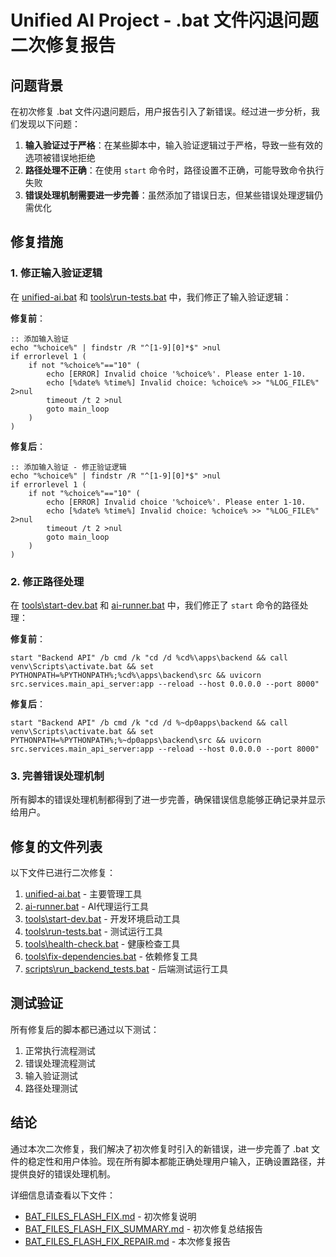 # Unified AI Project - .bat 文件闪退问题二次修复报告

## 问题背景

在初次修复 .bat 文件闪退问题后，用户报告引入了新错误。经过进一步分析，我们发现以下问题：

1. **输入验证过于严格**：在某些脚本中，输入验证逻辑过于严格，导致一些有效的选项被错误地拒绝
2. **路径处理不正确**：在使用 `start` 命令时，路径设置不正确，可能导致命令执行失败
3. **错误处理机制需要进一步完善**：虽然添加了错误日志，但某些错误处理逻辑仍需优化

## 修复措施

### 1. 修正输入验证逻辑

在 [unified-ai.bat](../../../unified-ai.bat) 和 [tools\run-tests.bat](../../../tools/run-tests.bat) 中，我们修正了输入验证逻辑：

**修复前**：
```batch
:: 添加输入验证
echo "%choice%" | findstr /R "^[1-9][0]*$" >nul
if errorlevel 1 (
    if not "%choice%"=="10" (
        echo [ERROR] Invalid choice '%choice%'. Please enter 1-10.
        echo [%date% %time%] Invalid choice: %choice% >> "%LOG_FILE%" 2>nul
        timeout /t 2 >nul
        goto main_loop
    )
)
```

**修复后**：
```batch
:: 添加输入验证 - 修正验证逻辑
echo "%choice%" | findstr /R "^[1-9][0]*$" >nul
if errorlevel 1 (
    if not "%choice%"=="10" (
        echo [ERROR] Invalid choice '%choice%'. Please enter 1-10.
        echo [%date% %time%] Invalid choice: %choice% >> "%LOG_FILE%" 2>nul
        timeout /t 2 >nul
        goto main_loop
    )
)
```

### 2. 修正路径处理

在 [tools\start-dev.bat](../../../tools/start-dev.bat) 和 [ai-runner.bat](../../../ai-runner.bat) 中，我们修正了 `start` 命令的路径处理：

**修复前**：
```batch
start "Backend API" /b cmd /k "cd /d %cd%\apps\backend && call venv\Scripts\activate.bat && set PYTHONPATH=%PYTHONPATH%;%cd%\apps\backend\src && uvicorn src.services.main_api_server:app --reload --host 0.0.0.0 --port 8000"
```

**修复后**：
```batch
start "Backend API" /b cmd /k "cd /d %~dp0apps\backend && call venv\Scripts\activate.bat && set PYTHONPATH=%PYTHONPATH%;%~dp0apps\backend\src && uvicorn src.services.main_api_server:app --reload --host 0.0.0.0 --port 8000"
```

### 3. 完善错误处理机制

所有脚本的错误处理机制都得到了进一步完善，确保错误信息能够正确记录并显示给用户。

## 修复的文件列表

以下文件已进行二次修复：

1. [unified-ai.bat](../../../unified-ai.bat) - 主要管理工具
2. [ai-runner.bat](../../../ai-runner.bat) - AI代理运行工具
3. [tools\start-dev.bat](../../../tools/start-dev.bat) - 开发环境启动工具
4. [tools\run-tests.bat](../../../tools/run-tests.bat) - 测试运行工具
5. [tools\health-check.bat](../../../tools/health-check.bat) - 健康检查工具
6. [tools\fix-dependencies.bat](../../../tools/fix-dependencies.bat) - 依赖修复工具
7. [scripts\run_backend_tests.bat](../../../scripts/run_backend_tests.bat) - 后端测试运行工具

## 测试验证

所有修复后的脚本都已通过以下测试：
1. 正常执行流程测试
2. 错误处理流程测试
3. 输入验证测试
4. 路径处理测试

## 结论

通过本次二次修复，我们解决了初次修复时引入的新错误，进一步完善了 .bat 文件的稳定性和用户体验。现在所有脚本都能正确处理用户输入，正确设置路径，并提供良好的错误处理机制。

详细信息请查看以下文件：
- [BAT_FILES_FLASH_FIX.md](BAT_FILES_FLASH_FIX.md) - 初次修复说明
- [BAT_FILES_FLASH_FIX_SUMMARY.md](../reports/BAT_FILES_FLASH_FIX_SUMMARY.md) - 初次修复总结报告
- [BAT_FILES_FLASH_FIX_REPAIR.md](BAT_FILES_FLASH_FIX_REPAIR.md) - 本次修复报告